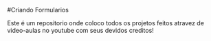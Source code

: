 #Criando Formularios 

Este é um repositorio onde coloco todos os projetos feitos atravez de video-aulas no youtube com seus devidos creditos!